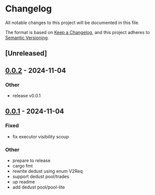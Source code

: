 # Changelog

All notable changes to this project will be documented in this file.

The format is based on [Keep a Changelog](https://keepachangelog.com/en/1.0.0/),
and this project adheres to [Semantic Versioning](https://semver.org/spec/v2.0.0.html).

## [Unreleased]

## [0.0.2](https://github.com/Sild/api_clients_rs/compare/dedust_api_client-v0.0.1...dedust_api_client-v0.0.2) - 2024-11-04

### Other

- release v0.0.1

## [0.0.1](https://github.com/Sild/api_clients_rs/releases/tag/dedust_api_client-v0.0.1) - 2024-11-04

### Fixed

- fix executor visibility scoup

### Other

- prepare to release
- cargo fmt
- rewrite dedust using enum V2Req
- support dedust pool/trades
- up readme
- add dedust pool/pool-lite

